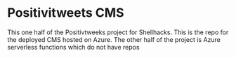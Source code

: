 # Positivitweets CMS 

This one half of the Positivtweeks project for Shellhacks. This is the repo for the deployed CMS hosted on Azure. 
The other half of the project is Azure serverless functions which do not have repos
